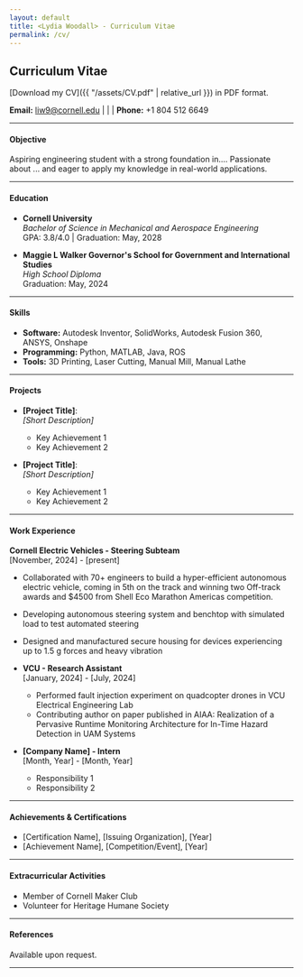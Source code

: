```yaml
---
layout: default
title: <Lydia Woodall> - Curriculum Vitae
permalink: /cv/
---
```

## Curriculum Vitae

[Download my CV]({{ "/assets/CV.pdf" | relative_url }}) in PDF format.


**Email:** [liw9@cornell.edu](mailto:netID@cornell.edu) | | | **Phone:** +1 804 512 6649

---

#### Objective
Aspiring engineering student with a strong foundation in.... Passionate about ... and eager to apply my knowledge in real-world applications.

---

#### Education
- **Cornell University**  
  *Bachelor of Science in Mechanical and Aerospace Engineering*  
  GPA: 3.8/4.0 | Graduation: May, 2028

- **Maggie L Walker Governor's School for Government and International Studies**  
  *High School Diploma*  
  Graduation: May, 2024

---

#### Skills
- **Software:** Autodesk Inventor, SolidWorks, Autodesk Fusion 360, ANSYS,  Onshape  
- **Programming:** Python, MATLAB, Java, ROS
- **Tools:** 3D Printing, Laser Cutting, Manual Mill, Manual Lathe

---

#### Projects
- **[Project Title]**:  
  *[Short Description]*  
  - Key Achievement 1  
  - Key Achievement 2  

- **[Project Title]**:  
  *[Short Description]*  
  - Key Achievement 1  
  - Key Achievement 2  

---

#### Work Experience
**Cornell Electric Vehicles - Steering Subteam**  
  [November, 2024] - [present]  
  - Collaborated with 70+ engineers to build a hyper-efficient autonomous electric vehicle, coming in 5th on the track and winning two Off-track awards and $4500 from Shell Eco Marathon Americas competition.
  - Developing autonomous steering system and benchtop with simulated load to test automated steering
  - Designed and manufactured secure housing for devices experiencing up to 1.5 g forces and heavy vibration  
- **VCU - Research Assistant**  
  [January, 2024] - [July, 2024]  
  - Performed fault injection experiment on quadcopter drones in VCU Electrical Engineering Lab 
  - Contributing author on paper published in AIAA: Realization of a Pervasive Runtime Monitoring Architecture for In-Time Hazard Detection in UAM Systems

- **[Company Name] - Intern**  
  [Month, Year] - [Month, Year]  
  - Responsibility 1  
  - Responsibility 2  

---

#### Achievements & Certifications
- [Certification Name], [Issuing Organization], [Year]  
- [Achievement Name], [Competition/Event], [Year]  

---

#### Extracurricular Activities
- Member of Cornell Maker Club  
- Volunteer for Heritage Humane Society  

---

#### References
Available upon request.

---

